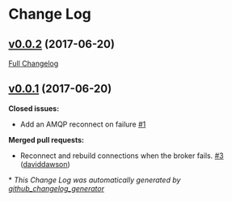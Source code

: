 # Change Log

## [v0.0.2](https://github.com/muoncore/muon-amqp/tree/v0.0.2) (2017-06-20)
[Full Changelog](https://github.com/muoncore/muon-amqp/compare/v0.0.1...v0.0.2)

## [v0.0.1](https://github.com/muoncore/muon-amqp/tree/v0.0.1) (2017-06-20)
**Closed issues:**

- Add an AMQP reconnect on failure [\#1](https://github.com/muoncore/muon-amqp/issues/1)

**Merged pull requests:**

- Reconnect and rebuild connections when the broker fails. [\#3](https://github.com/muoncore/muon-amqp/pull/3) ([daviddawson](https://github.com/daviddawson))



\* *This Change Log was automatically generated by [github_changelog_generator](https://github.com/skywinder/Github-Changelog-Generator)*
